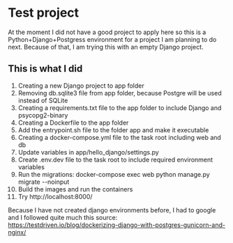 # Test project

At the moment I did not have a good project to apply here so this is a Python+Django+Postgress
environment for a project I am planning to do next. Because of that, I am trying this with an empty Django project.

## This is what I did

1. Creating a new Django project to app folder
2. Removing db.sqlite3 file from app folder, because Postgre will be used instead of SQLite
3. Creating a requirements.txt file to the app folder to include Django and psycopg2-binary
4. Creating a Dockerfile to the app folder
5. Add the entrypoint.sh file to the folder app and make it executable
6. Creating a docker-compose.yml file to the task root including web and db
7. Update variables in app/hello_django/settings.py
8. Create .env.dev file to the task root to include required environment variables
9. Run the migrations: docker-compose exec web python manage.py migrate --noinput
10. Build the images and run the containers
11. Try http://localhost:8000/


Because I have not created django environments before, I had to google and I followed quite much this source: 
https://testdriven.io/blog/dockerizing-django-with-postgres-gunicorn-and-nginx/

